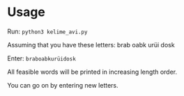 # Usage

Run: `python3 kelime_avi.py`

Assuming that you have these letters:
  brab
  oabk
  urüi
  dosk

Enter: `braboabkurüidosk`

All feasible words will be printed in increasing length order.

You can go on by entering new letters.
